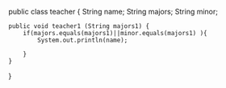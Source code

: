 public class teacher {
	String name;
	String majors;
	String minor;
	
	public void teacher1 (String majors1) {
		if(majors.equals(majors1)||minor.equals(majors1) ){
			System.out.println(name);
			
		}
	}


}

